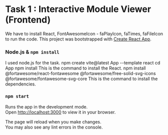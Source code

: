 # Task 1 : Interactive Module Viewer (Frontend)

We have to install React, FontAwesomeIcon - faPlayIcon, faTimes, faFileIcon to run the code.
This project was bootstrapped with [Create React App](https://github.com/facebook/create-react-app).

### Node.js & `npm install`

I used node.js for the task.
npm create vite@latest App --template react
cd App
npm install
This is the command to install the React.
npm install @fortawesome/react-fontawesome @fortawesome/free-solid-svg-icons @fortawesome/fontawesome-svg-core
This is the command to install the dependencies.


### `npm start`

Runs the app in the development mode.\
Open [http://localhost:3000](http://localhost:3000) to view it in your browser.

The page will reload when you make changes.\
You may also see any lint errors in the console.
